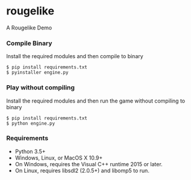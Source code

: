 # rougelike
A Rougelike Demo

### Compile Binary

Install the required modules and then compile to binary
```
$ pip install requirements.txt
$ pyinstaller engine.py
```

### Play without compiling

Install the required modules and then run the game without compiling to binary
```
$ pip install requirements.txt
$ python engine.py
```

### Requirements

* Python 3.5+
* Windows, Linux, or MacOS X 10.9+
* On Windows, requires the Visual C++ runtime 2015 or later.
* On Linux, requires libsdl2 (2.0.5+) and libomp5 to run.